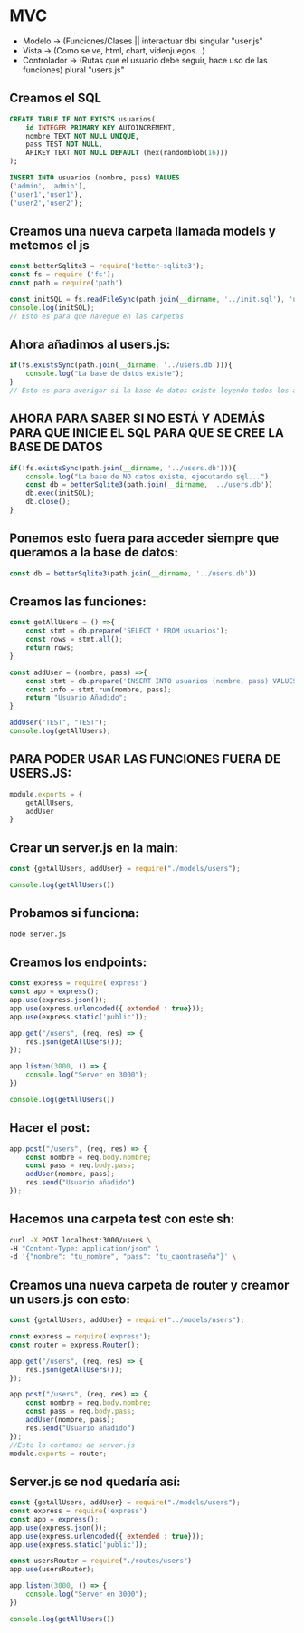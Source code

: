 # MVC
- Modelo -> (Funciones/Clases || interactuar db) singular "user.js"
- Vista -> (Como se ve, html, chart, videojuegos...)
- Controlador -> (Rutas que el usuario debe seguir, hace uso de las funciones) plural "users.js"

## Creamos el SQL
```sql
CREATE TABLE IF NOT EXISTS usuarios(
    id INTEGER PRIMARY KEY AUTOINCREMENT,
    nombre TEXT NOT NULL UNIQUE,
    pass TEST NOT NULL,
    APIKEY TEXT NOT NULL DEFAULT (hex(randomblob(16)))
);

INSERT INTO usuarios (nombre, pass) VALUES
('admin', 'admin'),
('user1','user1'),
('user2','user2');
```

 ## Creamos una nueva carpeta llamada models y metemos el js
```javascript
const betterSqlite3 = require('better-sqlite3');
const fs = require ('fs');
const path = require('path')

const initSQL = fs.readFileSync(path.join(__dirname, '../init.sql'), 'utf-8'); 
console.log(initSQL);
// Esto es para que navegue en las carpetas
```

## Ahora añadimos al users.js:
```javascript
if(fs.existsSync(path.join(__dirname, '../users.db'))){
    console.log("La base de datos existe");
}
// Esto es para averigar si la base de datos existe leyendo todos los archivos
```

## AHORA PARA SABER SI NO ESTÁ Y ADEMÁS PARA QUE INICIE EL SQL PARA QUE SE CREE LA BASE DE DATOS
```javascript
if(!fs.existsSync(path.join(__dirname, '../users.db'))){
    console.log("La base de NO datos existe, ejecutando sql...")
    const db = betterSqlite3(path.join(__dirname, '../users.db'))
    db.exec(initSQL);
    db.close();
}
```

## Ponemos esto fuera para acceder siempre que queramos a la base de datos:

```javascript
const db = betterSqlite3(path.join(__dirname, '../users.db'))
```

## Creamos las funciones:
```javascript
const getAllUsers = () =>{
    const stmt = db.prepare('SELECT * FROM usuarios');
    const rows = stmt.all();
    return rows;
}

const addUser = (nombre, pass) =>{
    const stmt = db.prepare('INSERT INTO usuarios (nombre, pass) VALUES (?, ?)');
    const info = stmt.run(nombre, pass);
    return "Usuario Añadido";
}

addUser("TEST", "TEST");
console.log(getAllUsers);
```

## PARA PODER USAR LAS FUNCIONES FUERA DE USERS.JS:
```javascript
module.exports = {
    getAllUsers,
    addUser
}
```

## Crear un server.js en la main:
```javascript
const {getAllUsers, addUser} = require("./models/users");

console.log(getAllUsers())
```

## Probamos si funciona:
```bash
node server.js
```

## Creamos los endpoints:
```javascript
const express = require('express')
const app = express();
app.use(express.json());
app.use(express.urlencoded({ extended : true}));
app.use(express.static('public'));

app.get("/users", (req, res) => {
    res.json(getAllUsers());
});

app.listen(3000, () => {
    console.log("Server en 3000");
})

console.log(getAllUsers())
```

## Hacer el post:
```javascript
app.post("/users", (req, res) => {
    const nombre = req.body.nombre;
    const pass = req.body.pass;
    addUser(nombre, pass);
    res.send("Usuario añadido")
});
```

## Hacemos una carpeta test con este sh:
```sh
curl -X POST localhost:3000/users \
-H "Content-Type: application/json" \
-d '{"nombre": "tu_nombre", "pass": "tu_caontraseña"}' \
```

## Creamos una nueva carpeta de router y creamor un users.js con esto:
```javascript
const {getAllUsers, addUser} = require("../models/users");

const express = require('express');
const router = express.Router();

app.get("/users", (req, res) => {
    res.json(getAllUsers());
});

app.post("/users", (req, res) => {
    const nombre = req.body.nombre;
    const pass = req.body.pass;
    addUser(nombre, pass);
    res.send("Usuario añadido")
});
//Esto lo cortamos de server.js
module.exports = router;
```

## Server.js se nod quedaría así:
```javascript
const {getAllUsers, addUser} = require("./models/users");
const express = require('express')
const app = express();
app.use(express.json());
app.use(express.urlencoded({ extended : true}));
app.use(express.static('public'));

const usersRouter = require("./routes/users")
app.use(usersRouter);

app.listen(3000, () => {
    console.log("Server en 3000");
})

console.log(getAllUsers())
```
